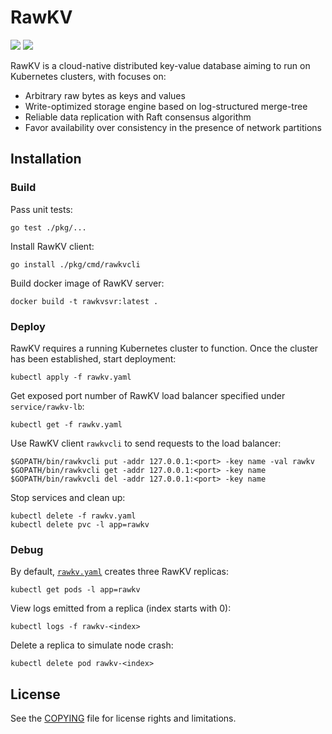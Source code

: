 # RawKV

[![][goreport-badge]][goreport] [![][godoc-badge]][godoc]

RawKV is a cloud-native distributed key-value database aiming to run on Kubernetes clusters, with focuses on:

- Arbitrary raw bytes as keys and values
- Write-optimized storage engine based on log-structured merge-tree
- Reliable data replication with Raft consensus algorithm
- Favor availability over consistency in the presence of network partitions

## Installation

### Build

Pass unit tests:

```
go test ./pkg/...
```

Install RawKV client:

```
go install ./pkg/cmd/rawkvcli
```

Build docker image of RawKV server:

```
docker build -t rawkvsvr:latest .
```

### Deploy

RawKV requires a running Kubernetes cluster to function. Once the cluster has been established, start deployment:

```
kubectl apply -f rawkv.yaml
```

Get exposed port number of RawKV load balancer specified under `service/rawkv-lb`:

```
kubectl get -f rawkv.yaml
```

Use RawKV client `rawkvcli` to send requests to the load balancer:

```
$GOPATH/bin/rawkvcli put -addr 127.0.0.1:<port> -key name -val rawkv
$GOPATH/bin/rawkvcli get -addr 127.0.0.1:<port> -key name
$GOPATH/bin/rawkvcli del -addr 127.0.0.1:<port> -key name
```

Stop services and clean up:

```
kubectl delete -f rawkv.yaml
kubectl delete pvc -l app=rawkv
```

### Debug

By default, [`rawkv.yaml`](./rawkv.yaml) creates three RawKV replicas:

```
kubectl get pods -l app=rawkv
```

View logs emitted from a replica (index starts with 0):

```
kubectl logs -f rawkv-<index>
```

Delete a replica to simulate node crash:

```
kubectl delete pod rawkv-<index>
```

## License

See the [COPYING](./COPYING) file for license rights and limitations.

[goreport]: https://goreportcard.com/report/github.com/chuyangliu/rawkv
[goreport-badge]: https://goreportcard.com/badge/github.com/chuyangliu/rawkv

[godoc]: https://pkg.go.dev/mod/github.com/chuyangliu/rawkv
[godoc-badge]: https://img.shields.io/badge/godoc-reference-blue
